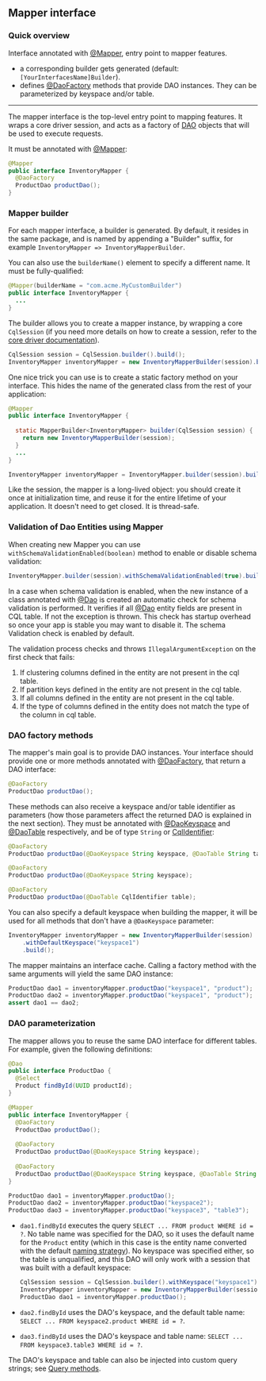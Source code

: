 ## Mapper interface

### Quick overview

Interface annotated with [@Mapper], entry point to mapper features.

* a corresponding builder gets generated (default: `[YourInterfacesName]Builder`).
* defines [@DaoFactory] methods that provide DAO instances. They can be parameterized by keyspace
  and/or table. 

-----

The mapper interface is the top-level entry point to mapping features. It wraps a core driver
session, and acts as a factory of [DAO](../daos/) objects that will be used to execute requests.

It must be annotated with [@Mapper]:

```java
@Mapper
public interface InventoryMapper {
  @DaoFactory
  ProductDao productDao();
}
```

### Mapper builder

For each mapper interface, a builder is generated. By default, it resides in the same package, and
is named by appending a "Builder" suffix, for example `InventoryMapper => InventoryMapperBuilder`.

You can also use the `builderName()` element to specify a different name. It must be
fully-qualified:

```java
@Mapper(builderName = "com.acme.MyCustomBuilder")
public interface InventoryMapper {
  ...
}
```

The builder allows you to create a mapper instance, by wrapping a core `CqlSession` (if you need
more details on how to create a session, refer to the [core driver documentation](../core/)).

```java
CqlSession session = CqlSession.builder().build();
InventoryMapper inventoryMapper = new InventoryMapperBuilder(session).build();
```

One nice trick you can use is to create a static factory method on your interface. This hides the
name of the generated class from the rest of your application:

```java
@Mapper
public interface InventoryMapper {
  
  static MapperBuilder<InventoryMapper> builder(CqlSession session) {
    return new InventoryMapperBuilder(session);
  }
  ...
}

InventoryMapper inventoryMapper = InventoryMapper.builder(session).build();
```

Like the session, the mapper is a long-lived object: you should create it once at initialization
time, and reuse it for the entire lifetime of your application. It doesn't need to get closed. It is
thread-safe.

### Validation of Dao Entities using Mapper

When creating new Mapper you can use `withSchemaValidationEnabled(boolean)` method to enable or disable
schema validation:

```java
InventoryMapper.builder(session).withSchemaValidationEnabled(true).build();
```
 
In a case when schema validation is enabled, when the new instance of a class annotated with [@Dao] is created
an automatic check for schema validation is performed. It verifies if all [@Dao] entity fields are present in
CQL table. If not the exception is thrown. This check has startup overhead so once your app is
stable you may want to disable it. The schema Validation check is enabled by default.
 
The validation process checks and throws `IllegalArgumentException` on the first check that fails: 
1. If clustering columns defined in the entity are not present in the cql table.
2. If partition keys defined in the entity are not present in the cql table.
3. If all columns defined in the entity are not present in the cql table.
4. If the type of columns defined in the entity does not match the type of the column in cql table.


### DAO factory methods

The mapper's main goal is to provide DAO instances. Your interface should provide one or more
methods annotated with [@DaoFactory], that return a DAO interface:

```java
@DaoFactory
ProductDao productDao();
```

These methods can also receive a keyspace and/or table identifier as parameters (how those
parameters affect the returned DAO is explained in the next section). They must be annotated with
[@DaoKeyspace] and [@DaoTable] respectively, and be of type `String` or [CqlIdentifier]:

```java
@DaoFactory
ProductDao productDao(@DaoKeyspace String keyspace, @DaoTable String table);

@DaoFactory
ProductDao productDao(@DaoKeyspace String keyspace);

@DaoFactory
ProductDao productDao(@DaoTable CqlIdentifier table);
```

You can also specify a default keyspace when building the mapper, it will be used for all methods
that don't have a `@DaoKeyspace` parameter:

```java
InventoryMapper inventoryMapper = new InventoryMapperBuilder(session)
    .withDefaultKeyspace("keyspace1")
    .build();
```

The mapper maintains an interface cache. Calling a factory method with the same arguments will yield
the same DAO instance:

```java
ProductDao dao1 = inventoryMapper.productDao("keyspace1", "product");
ProductDao dao2 = inventoryMapper.productDao("keyspace1", "product");
assert dao1 == dao2;
```

### DAO parameterization

The mapper allows you to reuse the same DAO interface for different tables. For example, given the
following definitions:

```java
@Dao
public interface ProductDao {
  @Select
  Product findById(UUID productId);
}

@Mapper
public interface InventoryMapper {
  @DaoFactory
  ProductDao productDao();
  
  @DaoFactory
  ProductDao productDao(@DaoKeyspace String keyspace);
  
  @DaoFactory
  ProductDao productDao(@DaoKeyspace String keyspace, @DaoTable String table);
}

ProductDao dao1 = inventoryMapper.productDao();
ProductDao dao2 = inventoryMapper.productDao("keyspace2");
ProductDao dao3 = inventoryMapper.productDao("keyspace3", "table3");
```

* `dao1.findById` executes the query `SELECT ... FROM product WHERE id = ?`. No table name was
  specified for the DAO, so it uses the default name for the `Product` entity (which in this case is
  the entity name converted with the default [naming strategy](../entities/#naming-strategy)). No
  keyspace was specified either, so the table is unqualified, and this DAO will only work with a
  session that was built with a default keyspace:

    ```java
    CqlSession session = CqlSession.builder().withKeyspace("keyspace1").build();
    InventoryMapper inventoryMapper = new InventoryMapperBuilder(session).build();
    ProductDao dao1 = inventoryMapper.productDao();
    ```

* `dao2.findById` uses the DAO's keyspace, and the default table name: `SELECT ... FROM
  keyspace2.product WHERE id = ?`.

* `dao3.findById` uses the DAO's keyspace and table name: `SELECT ... FROM keyspace3.table3 WHERE id
  = ?`.

The DAO's keyspace and table can also be injected into custom query strings; see [Query
methods](../daos/query/).

[CqlIdentifier]: https://docs.datastax.com/en/drivers/java/4.3/com/datastax/oss/driver/api/core/CqlIdentifier.html
[@Dao]:          https://docs.datastax.com/en/drivers/java/4.3/com/datastax/oss/driver/api/mapper/annotations/Dao.html
[@DaoFactory]:   https://docs.datastax.com/en/drivers/java/4.3/com/datastax/oss/driver/api/mapper/annotations/DaoFactory.html
[@DaoKeyspace]:  https://docs.datastax.com/en/drivers/java/4.3/com/datastax/oss/driver/api/mapper/annotations/DaoKeyspace.html
[@DaoTable]:     https://docs.datastax.com/en/drivers/java/4.3/com/datastax/oss/driver/api/mapper/annotations/DaoTable.html
[@Mapper]:       https://docs.datastax.com/en/drivers/java/4.3/com/datastax/oss/driver/api/mapper/annotations/Mapper.html
